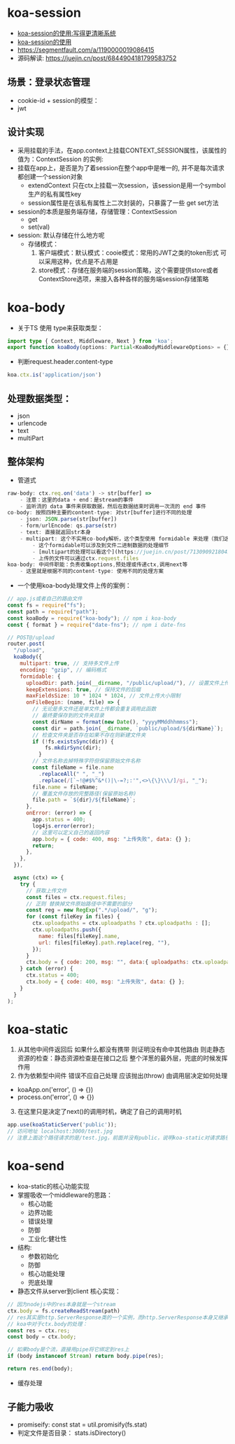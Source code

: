 # koa-session
- [koa-session的使用:写得更清晰系统](https://blog.csdn.net/weixin_41258881/article/details/104419480)
- [koa-session的使用](https://juejin.cn/post/6948780829921247269)
- https://segmentfault.com/a/1190000019086415
- 源码解读: https://juejin.cn/post/6844904181799583752
## 场景：登录状态管理
- cookie-id + session的模型：
- jwt
## 设计实现
- 采用挂载的手法，在app.context上挂载CONTEXT_SESSION属性，该属性的值为：ContextSession 的实例:
- 挂载在app上，是否是为了着session在整个app中是唯一的, 并不是每次请求都创建一个session对象
  - extendContext 只在ctx上挂载一次session，该session是用一个symbol生产的私有属性key
  - session属性是在该私有属性上二次封装的，只暴露了一些 get set方法
- session的本质是服务端存储，存储管理：ContextSession
  - get
  - set(val)
- session: 默认存储在什么地方呢
  - 存储模式：
    1. 客户端模式：默认模式：cooie模式：常用的JWT之类的token形式 可以采用这种，优点是不占用是
    2. store模式：存储在服务端的session策略，这个需要提供store或者ContextStore选项，来接入各种各样的服务端session存储策略


# koa-body
- 关于TS 使用 type来获取类型：
```ts
import type { Context, Middleware, Next } from 'koa';
export function koaBody(options: Partial<KoaBodyMiddlewareOptions> = {}): Middleware {}
```
- 判断request.header.content-type
```js
koa.ctx.is('application/json')
```
## 处理数据类型：
- json
- urlencode
- text
- multiPart
## 整体架构
- 管道式
```js
raw-body: ctx.req.on('data') -> str[buffer] =>
    - 注意：这里的data + end：是stream的事件
    - 监听流的 data 事件来获取数据，然后在数据结束时调用一次流的 end 事件
co-body: 按照四种主要的content-type: 对str[buffer]进行不同的处理
    - json: JSON.parse(str[buffer])
    - form/urlEncode: qs.parse(str)
    - text: 直接就返回str本身
    - multipart: 这个不实用co-body解析，这个类型使用 formidable 来处理（我们这里只是将其由事件封装为了promiseify）
        - 这个formidable可以涉及到文件二进制数据的处理细节
        - [multipart的处理可以看这个](https://juejin.cn/post/7130909218042806280)
        - 上传的文件可以通过ctx.request.files
koa-body: 中间件职能：负责收集options,预处理或传递ctx,调用next等
    - 这里就是根据不同的content-type: 使用不同的处理方案
```

- 一个使用koa-body处理文件上传的案例：
```js
// app.js或者自己的路由文件
const fs = require("fs");
const path = require("path");
const koaBody = require("koa-body"); // npm i koa-body
const { format } = require("date-fns"); // npm i date-fns

// POST@/upload
router.post(
  "/upload",
  koaBody({
    multipart: true, // 支持多文件上传
    encoding: "gzip", // 编码格式
    formidable: {
      uploadDir: path.join(__dirname, "/public/upload/"), // 设置文件上传目录
      keepExtensions: true, // 保持文件的后缀
      maxFieldsSize: 10 * 1024 * 1024, // 文件上传大小限制
      onFileBegin: (name, file) => {
        // 无论是多文件还是单文件上传都会重复调用此函数
        // 最终要保存到的文件夹目录
        const dirName = format(new Date(), "yyyyMMddhhmmss");
        const dir = path.join(__dirname, `public/upload/${dirName}`);
        // 检查文件夹是否存在如果不存在则新建文件夹
        if (!fs.existsSync(dir)) {
            fs.mkdirSync(dir);
          }
        // 文件名称去掉特殊字符但保留原始文件名称
        const fileName = file.name
          .replaceAll(" ", "_")
          .replace(/[`~!@#$%^&*()|\-=?;:'",<>\{\}\\\/]/gi, "_");
        file.name = fileName;
        // 覆盖文件存放的完整路径(保留原始名称)
        file.path = `${dir}/${fileName}`;
      },
      onError: (error) => {
        app.status = 400;
        log4js.error(error);
        // 这里可以定义自己的返回内容
        app.body = { code: 400, msg: "上传失败", data: {} };
        return;
      },
    },
  }),

  async (ctx) => {
    try {
      // 获取上传文件
      const files = ctx.request.files;
      // 正则 替换掉文件原始路径中不需要的部分
      const reg = new RegExp(".*/upload/", "g");
      for (const fileKey in files) {
        ctx.uploadpaths = ctx.uploadpaths ? ctx.uploadpaths : [];
        ctx.uploadpaths.push({
          name: files[fileKey].name,
          url: files[fileKey].path.replace(reg, ""),
        });
      }
      ctx.body = { code: 200, msg: "", data:{ uploadpaths: ctx.uploadpaths }};
    } catch (error) {
      ctx.status = 400;
      ctx.body = { code: 400, msg: "上传失败", data: {} };
    }
  }
);

```

# koa-static
1. 从其他中间件返回后 如果什么都没有携带 则证明没有命中其他路由 则走静态资源的检查：静态资源检查是在接口之后  整个洋葱的最外层，兜底的时候发挥作用
2. 作为依赖型中间件 错误不应自己处理 应该抛出(throw) 由调用层决定如何处理
  - koaApp.on('error', () => {})
  - process.on('error', () => {})
3. 在这里只是决定了next()的调用时机，确定了自己的调用时机
```js
app.use(koaStaticServer('public'));
// 访问地址 localhost:3000/test.jpg
// 注意上面这个路径请求的是/test.jpg，前面并没有public，说明koa-static对请求路径进行了判断，发现是文件就映射到服务器的public目录下面，这样可以防止外部使用者探知服务器目录结构。
```
# koa-send
- koa-static的核心功能实现
- 掌握吸收一个middleware的思路：
    - 核心功能
    - 边界功能
    - 错误处理
    - 防御
    - 工业化:健壮性
- 结构:
    - 参数初始化
    - 防御
    - 核心功能处理
    - 兜底处理
- 静态文件从server到client 核心实现：
```js
// 因为nodejs中的res本身就是一个stream
ctx.body = fs.createReadStream(path)
// res其实是http.ServerResponse类的一个实例，而http.ServerResponse本身又继承自Stream类：
// koa中对于ctx.body的处理：
const res = ctx.res; 
const body = ctx.body; 

// 如果body是个流，直接用pipe将它绑定到res上
if (body instanceof Stream) return body.pipe(res);

return res.end(body); 
```
- 缓存处理

## 子能力吸收
- promiseify:
const stat = util.promisify(fs.stat)
- 判定文件是否目录：
stats.isDirectory()
